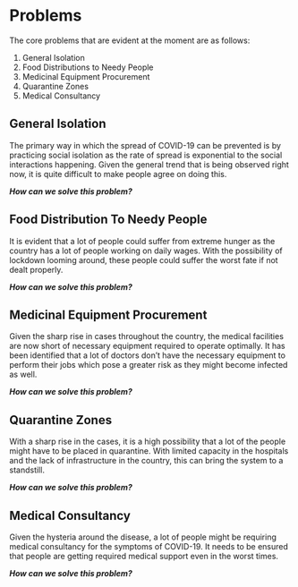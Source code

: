 # Problems
The core problems that are evident at the moment are as follows:
1. General Isolation
2. Food Distributions to Needy People
3. Medicinal Equipment Procurement
4. Quarantine Zones 
5. Medical Consultancy

## General Isolation
The primary way in which the spread of COVID-19 can be prevented is by practicing social isolation as the rate of spread is exponential to the social interactions happening. Given the general trend that is being observed right now, it is quite difficult to make people agree on doing this.

***How can we solve this problem?***

## Food Distribution To Needy People
It is evident that a lot of people could suffer from extreme hunger as the country has a lot of people working on daily wages. With the possibility of lockdown looming around, these people could suffer the worst fate if not dealt properly. 

***How can we solve this problem?***

## Medicinal Equipment Procurement
Given the sharp rise in cases throughout the country, the medical facilities are now short of necessary equipment required to operate optimally. It has been identified that a lot of doctors don’t have the necessary equipment to perform their jobs which pose a greater risk as they might become infected as well. 

***How can we solve this problem?***

## Quarantine Zones
With a sharp rise in the cases, it is a high possibility that a lot of the people might have to be placed in quarantine. With limited capacity in the hospitals and the lack of infrastructure in the country, this can bring the system to a standstill. 

***How can we solve this problem?***

## Medical Consultancy
Given the hysteria around the disease, a lot of people might be requiring medical consultancy for the symptoms of COVID-19. It needs to be ensured that people are getting required medical support even in the worst times. 

***How can we solve this problem?***
